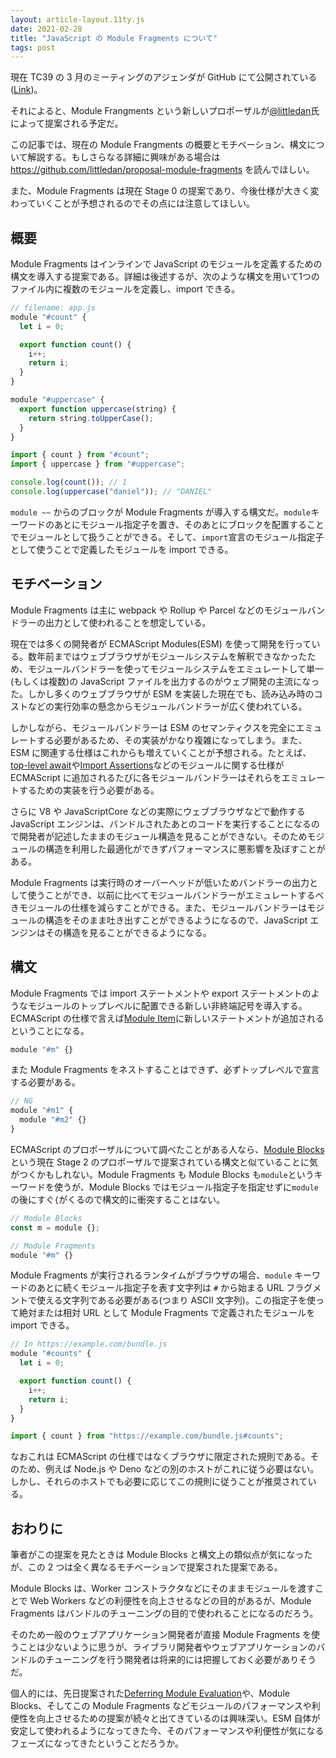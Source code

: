 ```yaml
---
layout: article-layout.11ty.js
date: 2021-02-28
title: "JavaScript の Module Fragments について"
tags: post
---
```


現在 TC39 の 3 月のミーティングのアジェンダが GitHub にて公開されている([Link](https://github.com/tc39/agendas/blob/master/2021/03.md))。

それによると、Module Frangments という新しいプロポーザルが[@littledan](https://github.com/littledan)氏によって提案される予定だ。

この記事では、現在の Module Frangments の概要とモチベーション、構文について解説する。もしさらなる詳細に興味がある場合は https://github.com/littledan/proposal-module-fragments を読んでほしい。

また、Module Fragments は現在 Stage 0 の提案であり、今後仕様が大きく変わっていくことが予想されるのでその点には注意してほしい。

## 概要

Module Fragments はインラインで JavaScript のモジュールを定義するための構文を導入する提案である。詳細は後述するが、次のような構文を用いて1つのファイル内に複数のモジュールを定義し、import できる。

```js
// filename: app.js
module "#count" {
  let i = 0;

  export function count() {
    i++;
    return i;
  }
}

module "#uppercase" {
  export function uppercase(string) {
    return string.toUpperCase();
  }
}

import { count } from "#count";
import { uppercase } from "#uppercase";

console.log(count()); // 1
console.log(uppercase("daniel")); // "DANIEL"
```

`module ~~` からのブロックが Module Fragments が導入する構文だ。`module`キーワードのあとにモジュール指定子を置き、そのあとにブロックを配置することでモジュールとして扱うことができる。そして、`import`宣言のモジュール指定子として使うことで定義したモジュールを import できる。

## モチベーション

Module Fragments は主に webpack や Rollup や Parcel などのモジュールバンドラーの出力として使われることを想定している。

現在では多くの開発者が ECMAScript Modules(ESM) を使って開発を行っている。数年前まではウェブブラウザがモジュールシステムを解釈できなかったため、モジュールバンドラーを使ってモジュールシステムをエミュレートして単一(もしくは複数)の JavaScript ファイルを出力するのがウェブ開発の主流になった。しかし多くのウェブブラウザが ESM を実装した現在でも、読み込み時のコストなどの実行効率の懸念からモジュールバンドラーが広く使われている。

しかしながら、モジュールバンドラーは ESM のセマンティクスを完全にエミュレートする必要があるため、その実装がかなり複雑になってしまう。また、ESM に関連する仕様はこれからも増えていくことが予想される。たとえば、[top-level await](https://github.com/tc39/proposal-top-level-await)や[Import Assertions](https://github.com/tc39/proposal-import-assertions)などのモジュールに関する仕様が ECMAScript に追加されるたびに各モジュールバンドラーはそれらをエミュレートするための実装を行う必要がある。

さらに V8 や JavaScriptCore などの実際にウェブブラウザなどで動作する JavaScript エンジンは、バンドルされたあとのコードを実行することになるので開発者が記述したままのモジュール構造を見ることができない。そのためモジュールの構造を利用した最適化ができずパフォーマンスに悪影響を及ぼすことがある。

Module Fragments は実行時のオーバーヘッドが低いためバンドラーの出力として使うことができ、以前に比べてモジュールバンドラーがエミュレートするべきモジュールの仕様を減らすことができる。また、モジュールバンドラーはモジュールの構造をそのまま吐き出すことができるようになるので、JavaScript エンジンはその構造を見ることができるようになる。

## 構文

Module Fragments では import ステートメントや export ステートメントのようなモジュールのトップレベルに配置できる新しい非終端記号を導入する。ECMAScript の仕様で言えば[Module Item](https://tc39.es/ecma262/#prod-ModuleItem)に新しいステートメントが追加されるということになる。

```js
module "#m" {}
```

また Module Fragments をネストすることはできず、必ずトップレベルで宣言する必要がある。

```js
// NG
module "#m1" {
  module "#m2" {}
}
```

ECMAScript のプロポーザルについて調べたことがある人なら、[Module Blocks](https://github.com/tc39/proposal-js-module-blocks)という現在 Stage 2 のプロポーザルで提案されている構文と似ていることに気がつくかもしれない。Module Fragments も Module Blocks も`module`というキーワードを使うが、Module Blocks ではモジュール指定子を指定せずに`module`の後にすぐ`{`がくるので構文的に衝突することはない。

```js
// Module Blocks
const m = module {};

// Module Fragments
module "#m" {}
```

Module Fragments が実行されるランタイムがブラウザの場合、`module` キーワードのあとに続くモジュール指定子を表す文字列は `#` から始まる URL フラグメントで使える文字列である必要がある(つまり ASCII 文字列)。この指定子を使って絶対または相対 URL として Module Fragments で定義されたモジュールを import できる。

```js
// In https://example.com/bundle.js
module "#counts" {
  let i = 0;

  export function count() {
    i++;
    return i;
  }
}
```

```js
import { count } from "https://example.com/bundle.js#counts";
```

なおこれは ECMAScript の仕様ではなくブラウザに限定された規則である。そのため、例えば Node.js や Deno などの別のホストがこれに従う必要はない。しかし、それらのホストでも必要に応じてこの規則に従うことが推奨されている。

## おわりに

筆者がこの提案を見たときは Module Blocks と構文上の類似点が気になったが、この 2 つは全く異なるモチベーションで提案された提案である。

Module Blocks は、Worker コンストラクタなどにそのままモジュールを渡すことで Web Workers などの利便性を向上させるなどの目的があるが、Module Fragments はバンドルのチューニングの目的で使われることになるのだろう。

そのため一般のウェブアプリケーション開発者が直接 Module Fragments を使うことは少ないように思うが、ライブラリ開発者やウェブアプリケーションのバンドルのチューニングを行う開発者は将来的には把握しておく必要がありそうだ。

個人的には、先日提案された[Deferring Module Evaluation](https://github.com/tc39/proposal-defer-import-eval)や、Module Blocks、そしてこの Module Fragments などモジュールのパフォーマンスや利便性を向上させるための提案が続々と出てきているのは興味深い。ESM 自体が安定して使われるようになってきた今、そのパフォーマンスや利便性が気になるフェーズになってきたということだろうか。
